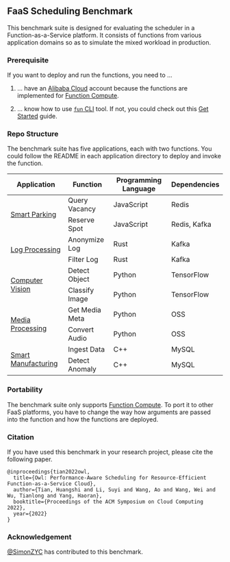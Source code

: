 
## FaaS Scheduling Benchmark

This benchmark suite is designed for evaluating the scheduler in a Function-as-a-Service platform. It consists of functions from various application domains so as to simulate the mixed workload in production.

### Prerequisite

If you want to deploy and run the functions, you need to ...

1. ... have an [Alibaba Cloud](https://us.alibabacloud.com/) account because the functions are implemented for [Function Compute](https://www.alibabacloud.com/product/function-compute).

2. ... know how to use [`fun` CLI](https://github.com/alibaba/funcraft) tool. If not, you could check out this [Get Started](https://github.com/alibaba/funcraft/blob/master/docs/usage/getting_started.md) guide.


### Repo Structure

The benchmark suite has five applications, each with two functions. You could follow the README in each application directory to deploy and invoke the function.

<table>
<thead>
  <tr>
    <th>Application</th>
    <th>Function</th>
    <th>Programming Language</th>
    <th>Dependencies</th>
  </tr>
</thead>
<tbody>
  <tr>
    <td rowspan="2"><a href="smart-parking">Smart Parking</a></td>
    <td>Query Vacancy</td>
    <td>JavaScript</td>
    <td>Redis</td>
  </tr>
  <tr>
    <td>Reserve Spot</td>
    <td>JavaScript</td>
    <td>Redis, Kafka</td>
  </tr>
  <tr>
    <td rowspan="2"><a href="log-processing">Log Processing</a></td>
    <td>Anonymize Log</td>
    <td>Rust</td>
    <td>Kafka</td>
  </tr>
  <tr>
    <td>Filter Log</td>
    <td>Rust</td>
    <td>Kafka</td>
  </tr>
  <tr>
    <td rowspan="2"><a href="computer-vision">Computer Vision</a></td>
    <td>Detect Object</td>
    <td>Python</td>
    <td>TensorFlow</td>
  </tr>
  <tr>
    <td>Classify Image</td>
    <td>Python</td>
    <td>TensorFlow</td>
  </tr>
  <tr>
    <td rowspan="2"><a href="media-processing">Media Processing</a></td>
    <td>Get Media Meta</td>
    <td>Python</td>
    <td>OSS</td>
  </tr>
  <tr>
    <td>Convert Audio</td>
    <td>Python</td>
    <td>OSS</td>
  </tr>
  <tr>
    <td rowspan="2"><a href="smart-manufacturing">Smart Manufacturing</a></td>
    <td>Ingest Data</td>
    <td>C++</td>
    <td>MySQL</td>
  </tr>
  <tr>
    <td>Detect Anomaly</td>
    <td>C++</td>
    <td>MySQL</td>
  </tr>
</tbody>
</table>

### Portability

The benchmark suite only supports [Function Compute](https://www.alibabacloud.com/product/function-compute). To port it to other FaaS platforms, you have to change the way how arguments are passed into the function and how the functions are deployed.


### Citation

If you have used this benchmark in your research project, please cite the following paper.

```
@inproceedings{tian2022owl,
  title={Owl: Performance-Aware Scheduling for Resource-Efficient Function-as-a-Service Cloud},
  author={Tian, Huangshi and Li, Suyi and Wang, Ao and Wang, Wei and Wu, Tianlong and Yang, Haoran},
  booktitle={Proceedings of the ACM Symposium on Cloud Computing 2022},
  year={2022}
}
```

### Acknowledgement

[@SimonZYC](https://github.com/SimonZYC) has contributed to this benchmark.
